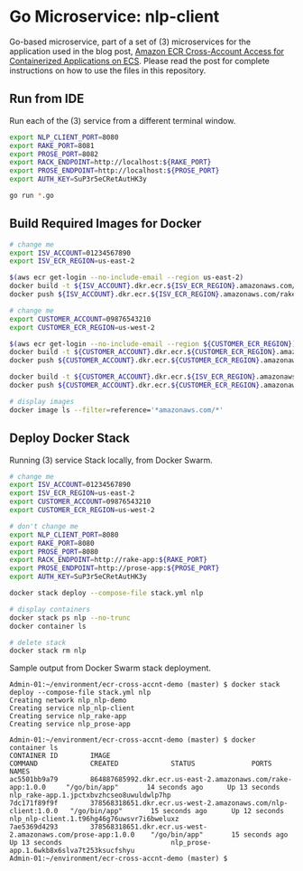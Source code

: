 # Go Microservice: nlp-client

Go-based microservice, part of a set of (3) microservices for the application used in the blog post, [Amazon ECR Cross-Account Access for Containerized Applications on ECS](https://wp.me/p1RD28-6vd). Please read the post for complete instructions on how to use the files in this repository.

## Run from IDE

Run each of the (3) service from a different terminal window.

```bash
export NLP_CLIENT_PORT=8080
export RAKE_PORT=8081
export PROSE_PORT=8082
export RACK_ENDPOINT=http://localhost:${RAKE_PORT}
export PROSE_ENDPOINT=http://localhost:${PROSE_PORT}
export AUTH_KEY=SuP3r5eCRetAutHK3y

go run *.go
```

## Build Required Images for Docker

```bash
# change me
export ISV_ACCOUNT=01234567890
export ISV_ECR_REGION=us-east-2

$(aws ecr get-login --no-include-email --region us-east-2)
docker build -t ${ISV_ACCOUNT}.dkr.ecr.${ISV_ECR_REGION}.amazonaws.com/rake-app:1.0.0 . --no-cache
docker push ${ISV_ACCOUNT}.dkr.ecr.${ISV_ECR_REGION}.amazonaws.com/rake-app:1.0.0

# change me
export CUSTOMER_ACCOUNT=09876543210
export CUSTOMER_ECR_REGION=us-west-2

$(aws ecr get-login --no-include-email --region ${CUSTOMER_ECR_REGION})
docker build -t ${CUSTOMER_ACCOUNT}.dkr.ecr.${CUSTOMER_ECR_REGION}.amazonaws.com/nlp-client:1.0.0 . --no-cache
docker push ${CUSTOMER_ACCOUNT}.dkr.ecr.${CUSTOMER_ECR_REGION}.amazonaws.com/nlp-client:1.0.0

docker build -t ${CUSTOMER_ACCOUNT}.dkr.ecr.${ISV_ECR_REGION}.amazonaws.com/prose-app:1.0.0 . --no-cache
docker push ${CUSTOMER_ACCOUNT}.dkr.ecr.${CUSTOMER_ECR_REGION}.amazonaws.com/prose-app:1.0.0

# display images
docker image ls --filter=reference='*amazonaws.com/*'
```

## Deploy Docker Stack

Running (3) service Stack locally, from Docker Swarm.

```bash
# change me
export ISV_ACCOUNT=01234567890
export ISV_ECR_REGION=us-east-2
export CUSTOMER_ACCOUNT=09876543210
export CUSTOMER_ECR_REGION=us-west-2

# don't change me
export NLP_CLIENT_PORT=8080
export RAKE_PORT=8080
export PROSE_PORT=8080
export RACK_ENDPOINT=http://rake-app:${RAKE_PORT}
export PROSE_ENDPOINT=http://prose-app:${PROSE_PORT}
export AUTH_KEY=SuP3r5eCRetAutHK3y

docker stack deploy --compose-file stack.yml nlp

# display containers
docker stack ps nlp --no-trunc
docker container ls

# delete stack
docker stack rm nlp
```

Sample output from Docker Swarm stack deployment.

```text
Admin-01:~/environment/ecr-cross-accnt-demo (master) $ docker stack deploy --compose-file stack.yml nlp
Creating network nlp_nlp-demo
Creating service nlp_nlp-client
Creating service nlp_rake-app
Creating service nlp_prose-app

Admin-01:~/environment/ecr-cross-accnt-demo (master) $ docker container ls
CONTAINER ID        IMAGE                                                           COMMAND             CREATED             STATUS              PORTS               NAMES
ac5501bb9a79        864887685992.dkr.ecr.us-east-2.amazonaws.com/rake-app:1.0.0     "/go/bin/app"       14 seconds ago      Up 13 seconds                           nlp_rake-app.1.jpctxbvzhcseo8uwuldwlp7hp
7dc171f89f9f        378568318651.dkr.ecr.us-west-2.amazonaws.com/nlp-client:1.0.0   "/go/bin/app"       15 seconds ago      Up 12 seconds                           nlp_nlp-client.1.t96hg46g76uwsvr7i6bweluxz
7ae5369d4293        378568318651.dkr.ecr.us-west-2.amazonaws.com/prose-app:1.0.0    "/go/bin/app"       15 seconds ago      Up 13 seconds                           nlp_prose-app.1.6wkb8x6slva7t253ksucfshyu
Admin-01:~/environment/ecr-cross-accnt-demo (master) $ 
```
